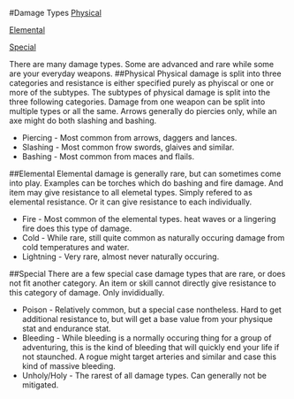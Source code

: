 #Damage Types
[Physical](#physical)

[Elemental](#elemental)

[Special](#special)

There are many damage types. Some are advanced and rare while some are your everyday weapons.
##Physical
Physical damage is split into three categories and resistance is either specified purely as phyiscal or one or more of the subtypes.
The subtypes of physical damage is split into the three following categories. Damage from one weapon can be split into multiple types or all the same. Arrows generally do piercies only, while an axe might do both slashing and bashing.
- Piercing - Most common from arrows, daggers and lances.
- Slashing - Most common frow swords, glaives and similar.
- Bashing - Most common from maces and flails.

##Elemental
Elemental damage is generally rare, but can sometimes come into play. Examples can be torches which do bashing and fire damage. And item may give resistance to all elemetal types. Simply refered to as elemental resistance. Or it can give resistance to each individually.
- Fire - Most common of the elemental types. heat waves or a lingering fire does this type of damage.
- Cold - While rare, still quite common as naturally occuring damage from cold temperatures and water.
- Lightning - Very rare, almost never naturally occuring.

##Special
There are a few special case damage types that are rare, or does not fit another category. An item or skill cannot directly give resistance to this category of damage. Only invididually.
- Poison - Relatively common, but a special case nontheless. Hard to get additional resistance to, but will get a base value from your physique stat and endurance stat.
- Bleeding - While bleeding is a normally occuring thing for a group of adventuring, this is the kind of bleeding that will quickly end your life if not staunched. A rogue might target arteries and similar and case this kind of massive bleeding.
- Unholy/Holy - The rarest of all damage types. Can generally not be mitigated.
